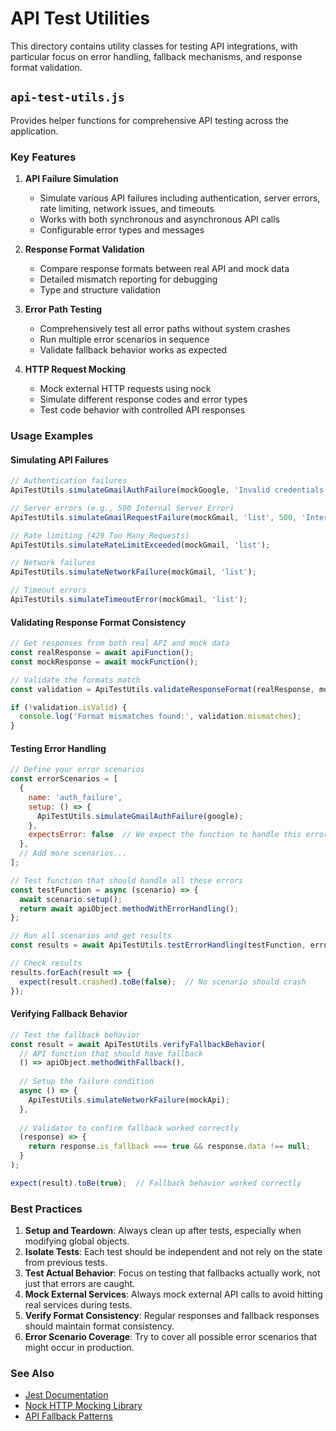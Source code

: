 # API Test Utilities

This directory contains utility classes for testing API integrations, with particular focus on error handling, fallback mechanisms, and response format validation.

## `api-test-utils.js`

Provides helper functions for comprehensive API testing across the application.

### Key Features

1. **API Failure Simulation**
   - Simulate various API failures including authentication, server errors, rate limiting, network issues, and timeouts
   - Works with both synchronous and asynchronous API calls
   - Configurable error types and messages

2. **Response Format Validation**
   - Compare response formats between real API and mock data
   - Detailed mismatch reporting for debugging
   - Type and structure validation

3. **Error Path Testing**
   - Comprehensively test all error paths without system crashes
   - Run multiple error scenarios in sequence
   - Validate fallback behavior works as expected

4. **HTTP Request Mocking**
   - Mock external HTTP requests using nock
   - Simulate different response codes and error types
   - Test code behavior with controlled API responses

### Usage Examples

#### Simulating API Failures

```javascript
// Authentication failures
ApiTestUtils.simulateGmailAuthFailure(mockGoogle, 'Invalid credentials');

// Server errors (e.g., 500 Internal Server Error)
ApiTestUtils.simulateGmailRequestFailure(mockGmail, 'list', 500, 'Internal server error');

// Rate limiting (429 Too Many Requests)
ApiTestUtils.simulateRateLimitExceeded(mockGmail, 'list');

// Network failures
ApiTestUtils.simulateNetworkFailure(mockGmail, 'list');

// Timeout errors
ApiTestUtils.simulateTimeoutError(mockGmail, 'list');
```

#### Validating Response Format Consistency

```javascript
// Get responses from both real API and mock data
const realResponse = await apiFunction();
const mockResponse = await mockFunction();

// Validate the formats match
const validation = ApiTestUtils.validateResponseFormat(realResponse, mockResponse);

if (!validation.isValid) {
  console.log('Format mismatches found:', validation.mismatches);
}
```

#### Testing Error Handling

```javascript
// Define your error scenarios
const errorScenarios = [
  {
    name: 'auth_failure',
    setup: () => {
      ApiTestUtils.simulateGmailAuthFailure(google);
    },
    expectsError: false  // We expect the function to handle this error
  },
  // Add more scenarios...
];

// Test function that should handle all these errors
const testFunction = async (scenario) => {
  await scenario.setup();
  return await apiObject.methodWithErrorHandling();
};

// Run all scenarios and get results
const results = await ApiTestUtils.testErrorHandling(testFunction, errorScenarios);

// Check results
results.forEach(result => {
  expect(result.crashed).toBe(false);  // No scenario should crash
});
```

#### Verifying Fallback Behavior

```javascript
// Test the fallback behavior
const result = await ApiTestUtils.verifyFallbackBehavior(
  // API function that should have fallback
  () => apiObject.methodWithFallback(),
  
  // Setup the failure condition
  async () => {
    ApiTestUtils.simulateNetworkFailure(mockApi);
  },
  
  // Validator to confirm fallback worked correctly
  (response) => {
    return response.is_fallback === true && response.data !== null;
  }
);

expect(result).toBe(true);  // Fallback behavior worked correctly
```

### Best Practices

1. **Setup and Teardown**: Always clean up after tests, especially when modifying global objects.
2. **Isolate Tests**: Each test should be independent and not rely on the state from previous tests.
3. **Test Actual Behavior**: Focus on testing that fallbacks actually work, not just that errors are caught.
4. **Mock External Services**: Always mock external API calls to avoid hitting real services during tests.
5. **Verify Format Consistency**: Regular responses and fallback responses should maintain format consistency.
6. **Error Scenario Coverage**: Try to cover all possible error scenarios that might occur in production.

### See Also

- [Jest Documentation](https://jestjs.io/docs/getting-started)
- [Nock HTTP Mocking Library](https://github.com/nock/nock)
- [API Fallback Patterns](https://github.com/GEITechCompany/audie-meta-agent/blob/main/docs/api-fallback-patterns.md) 